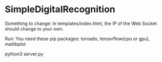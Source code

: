 # SimpleDigitalRecognition

Something to change:
In templates/index.html, the IP of the Web Socket should change to your own.

Run:
You need these pip packages: tornado, tensorflow(cpu or gpu), matlibplot

python3 server.py
